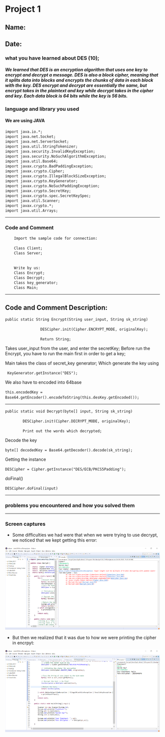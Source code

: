 # Project 1
## Name: 
## Date:

### **what you have learned about DES (10);**

##### We learned that DES is an encryption algorithm that uses one key to encrypt and decrypt a message. DES is also a block cipher, meaning that it splits data into blocks and encrypts the chunks of data in each block with the key. DES encrypt and decrypt are essentially the same, but encrypt takes in the plaintext and key while decrypt takes in the cipher and key. Each data block is 64 bits while the key is 56 bits. 


### **language and library you used**
#### We are using JAVA
```
import java.io.*;
import java.net.Socket;
import java.net.ServerSocket;
import java.util.StringTokenizer;
import java.security.InvalidKeyException;
import java.security.NoSuchAlgorithmException;
import java.util.Base64;
import javax.crypto.BadPaddingException;
import javax.crypto.Cipher;
import javax.crypto.IllegalBlockSizeException;
import javax.crypto.KeyGenerator;
import javax.crypto.NoSuchPaddingException;
import javax.crypto.SecretKey;
import javax.crypto.spec.SecretKeySpec;
import java.util.Scanner;
import javax.crypto.*;
import java.util.Arrays;
```
---
### **Code and Comment**
```
    Import the sample code for connection:

    Class Client;
    Class Server;


    Write by us: 
    Class Encrypt;
    Class Decrypt;
    Class key_generator;
    Class Main;
```
---

## Code and Comment Description: 
```
public static String Encrypt(String user_input, String sk_string)
                
                DESCipher.init(Cipher.ENCRYPT_MODE, originalKey);
               
                Return String;
```
Takes user_input from the user, and enter the secretKey; Before run the Encrypt, you have to run the main first in order to get a key;

Main takes the class of secret_key generator; Which generate the key using

` KeyGenerator.getInstance("DES");`

We also have to encoded into 64base 

`this.encodedKey = Base64.getEncoder().encodeToString(this.desKey.getEncoded());`

---

```
public static void Decrypt(byte[] input, String sk_string)

        DESCipher.init(Cipher.DECRYPT_MODE, originalKey);

        Print out the words which decrypted;
```
Decode the key

`byte[] decodedKey = Base64.getDecoder().decode(sk_string);`

Getting the instance

`DESCipher = Cipher.getInstance("DES/ECB/PKCS5Padding");`

doFinal()

`DESCipher.doFinal(input)`

---

### **problems you encountered and how you solved them**




---

### **Screen captures** 
* Some difficulties we had were that when we were trying to use decrypt, we noticed that we kept getting this error: 

![GitHub Logo](/Assignment1/Picture1.png)
* But then we realized that it was due to how we were printing the cipher in encrpyt:

![GitHub Logo](/Assignment1/Picture2.png)